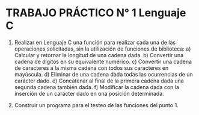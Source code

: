 # TRABAJO PRÁCTICO N° 1 Lenguaje C

1) Realizar en Lenguaje C una función para realizar cada una de las operaciones solicitadas, sin la utilización
de funciones de biblioteca:
a) Calcular y retornar la longitud de una cadena dada.
b) Convertir una cadena de dígitos en su equivalente numérico.
c) Convertir una cadena de caracteres a la misma cadena con todos sus caracteres en mayúscula.
d) Eliminar de una cadena dada todas las ocurrencias de un carácter dado.
e) Concatenar al final de la primera cadena dada una segunda cadena también dada.
f) Modificar la cadena dada con la inserción de un carácter dado en una posición determinada.

2) Construir un programa para el testeo de las funciones del punto 1. 